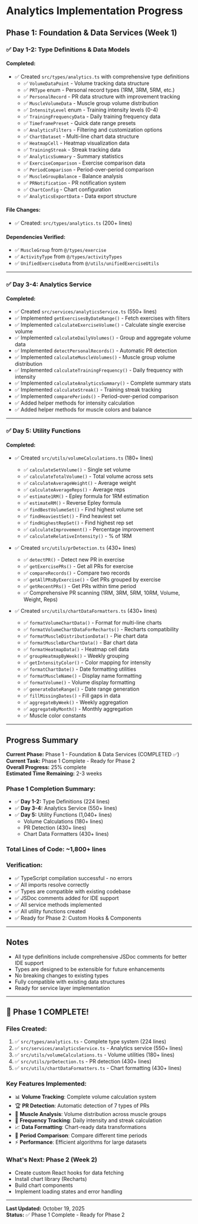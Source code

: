 # Analytics Implementation Progress

## Phase 1: Foundation & Data Services (Week 1)

### ✅ Day 1-2: Type Definitions & Data Models

#### Completed:
- ✅ Created `src/types/analytics.ts` with comprehensive type definitions
  - ✅ `VolumeDataPoint` - Volume tracking data structure
  - ✅ `PRType` enum - Personal record types (1RM, 3RM, 5RM, etc.)
  - ✅ `PersonalRecord` - PR data structure with improvement tracking
  - ✅ `MuscleVolumeData` - Muscle group volume distribution
  - ✅ `IntensityLevel` enum - Training intensity levels (0-4)
  - ✅ `TrainingFrequencyData` - Daily training frequency data
  - ✅ `TimeframePreset` - Quick date range presets
  - ✅ `AnalyticsFilters` - Filtering and customization options
  - ✅ `ChartDataset` - Multi-line chart data structure
  - ✅ `HeatmapCell` - Heatmap visualization data
  - ✅ `TrainingStreak` - Streak tracking data
  - ✅ `AnalyticsSummary` - Summary statistics
  - ✅ `ExerciseComparison` - Exercise comparison data
  - ✅ `PeriodComparison` - Period-over-period comparison
  - ✅ `MuscleGroupBalance` - Balance analysis
  - ✅ `PRNotification` - PR notification system
  - ✅ `ChartConfig` - Chart configuration
  - ✅ `AnalyticsExportData` - Data export structure

#### File Changes:
- ✅ Created: `src/types/analytics.ts` (200+ lines)

#### Dependencies Verified:
- ✅ `MuscleGroup` from `@/types/exercise`
- ✅ `ActivityType` from `@/types/activityTypes`
- ✅ `UnifiedExerciseData` from `@/utils/unifiedExerciseUtils`

---

### ✅ Day 3-4: Analytics Service

#### Completed:
- ✅ Created `src/services/analyticsService.ts` (550+ lines)
- ✅ Implemented `getExercisesByDateRange()` - Fetch exercises with filters
- ✅ Implemented `calculateExerciseVolume()` - Calculate single exercise volume
- ✅ Implemented `calculateDailyVolumes()` - Group and aggregate volume data
- ✅ Implemented `detectPersonalRecords()` - Automatic PR detection
- ✅ Implemented `calculateMuscleVolumes()` - Muscle group volume distribution
- ✅ Implemented `calculateTrainingFrequency()` - Daily frequency with intensity
- ✅ Implemented `calculateAnalyticsSummary()` - Complete summary stats
- ✅ Implemented `calculateStreak()` - Training streak tracking
- ✅ Implemented `comparePeriods()` - Period-over-period comparison
- ✅ Added helper methods for intensity calculation
- ✅ Added helper methods for muscle colors and balance

---

### ✅ Day 5: Utility Functions

#### Completed:
- ✅ Created `src/utils/volumeCalculations.ts` (180+ lines)
  - ✅ `calculateSetVolume()` - Single set volume
  - ✅ `calculateTotalVolume()` - Total volume across sets
  - ✅ `calculateAverageWeight()` - Average weight
  - ✅ `calculateAverageReps()` - Average reps
  - ✅ `estimate1RM()` - Epley formula for 1RM estimation
  - ✅ `estimateRM()` - Reverse Epley formula
  - ✅ `findBestVolumeSet()` - Find highest volume set
  - ✅ `findHeaviestSet()` - Find heaviest set
  - ✅ `findHighestRepSet()` - Find highest rep set
  - ✅ `calculateImprovement()` - Percentage improvement
  - ✅ `calculateRelativeIntensity()` - % of 1RM

- ✅ Created `src/utils/prDetection.ts` (430+ lines)
  - ✅ `detectPR()` - Detect new PR in exercise
  - ✅ `getExercisePRs()` - Get all PRs for exercise
  - ✅ `compareRecords()` - Compare two records
  - ✅ `getAllPRsByExercise()` - Get PRs grouped by exercise
  - ✅ `getRecentPRs()` - Get PRs within time period
  - ✅ Comprehensive PR scanning (1RM, 3RM, 5RM, 10RM, Volume, Weight, Reps)

- ✅ Created `src/utils/chartDataFormatters.ts` (430+ lines)
  - ✅ `formatVolumeChartData()` - Format for multi-line charts
  - ✅ `formatVolumeChartDataForRecharts()` - Recharts compatibility
  - ✅ `formatMuscleDistributionData()` - Pie chart data
  - ✅ `formatMuscleBarChartData()` - Bar chart data
  - ✅ `formatHeatmapData()` - Heatmap cell data
  - ✅ `groupHeatmapByWeek()` - Weekly grouping
  - ✅ `getIntensityColor()` - Color mapping for intensity
  - ✅ `formatChartDate()` - Date formatting utilities
  - ✅ `formatMuscleName()` - Display name formatting
  - ✅ `formatVolume()` - Volume display formatting
  - ✅ `generateDateRange()` - Date range generation
  - ✅ `fillMissingDates()` - Fill gaps in data
  - ✅ `aggregateByWeek()` - Weekly aggregation
  - ✅ `aggregateByMonth()` - Monthly aggregation
  - ✅ Muscle color constants

---

## Progress Summary

**Current Phase:** Phase 1 - Foundation & Data Services (COMPLETED ✅)  
**Current Task:** Phase 1 Complete - Ready for Phase 2  
**Overall Progress:** 25% complete  
**Estimated Time Remaining:** 2-3 weeks

### Phase 1 Completion Summary:
- ✅ **Day 1-2:** Type Definitions (224 lines)
- ✅ **Day 3-4:** Analytics Service (550+ lines)
- ✅ **Day 5:** Utility Functions (1,040+ lines)
  - Volume Calculations (180+ lines)
  - PR Detection (430+ lines)
  - Chart Data Formatters (430+ lines)

### Total Lines of Code: ~1,800+ lines

### Verification:
- ✅ TypeScript compilation successful - no errors
- ✅ All imports resolve correctly
- ✅ Types are compatible with existing codebase
- ✅ JSDoc comments added for IDE support
- ✅ All service methods implemented
- ✅ All utility functions created
- ✅ Ready for Phase 2: Custom Hooks & Components

---

## Notes

- All type definitions include comprehensive JSDoc comments for better IDE support
- Types are designed to be extensible for future enhancements
- No breaking changes to existing types
- Fully compatible with existing data structures
- Ready for service layer implementation

---

## 🎉 Phase 1 COMPLETE!

### Files Created:
1. ✅ `src/types/analytics.ts` - Complete type system (224 lines)
2. ✅ `src/services/analyticsService.ts` - Analytics service (550+ lines)
3. ✅ `src/utils/volumeCalculations.ts` - Volume utilities (180+ lines)
4. ✅ `src/utils/prDetection.ts` - PR detection (430+ lines)
5. ✅ `src/utils/chartDataFormatters.ts` - Chart formatting (430+ lines)

### Key Features Implemented:
- 📊 **Volume Tracking**: Complete volume calculation system
- 🏆 **PR Detection**: Automatic detection of 7 types of PRs
- 💪 **Muscle Analysis**: Volume distribution across muscle groups
- 📅 **Frequency Tracking**: Daily intensity and streak calculation
- 📈 **Data Formatting**: Chart-ready data transformations
- 🔄 **Period Comparison**: Compare different time periods
- ⚡ **Performance**: Efficient algorithms for large datasets

### What's Next: Phase 2 (Week 2)
- Create custom React hooks for data fetching
- Install chart library (Recharts)
- Build chart components
- Implement loading states and error handling

---

**Last Updated:** October 19, 2025  
**Status:** ✅ Phase 1 Complete - Ready for Phase 2
